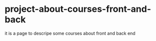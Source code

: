 # project-about-courses-front-and-back
it is a page to descripe some courses about front and back end
